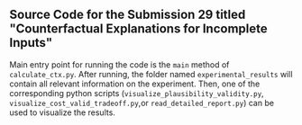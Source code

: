 ## Source Code for the Submission 29 titled "Counterfactual Explanations for Incomplete Inputs"

Main entry point for running the code is the ```main``` method of ```calculate_ctx.py```.
After running, the folder named ```experimental_results``` will contain all relevant information on the experiment. Then, one of the corresponding python scripts (```visualize_plausibility_validity.py```, ```visualize_cost_valid_tradeoff.py```,or ```read_detailed_report.py```) can be used to visualize the results.
